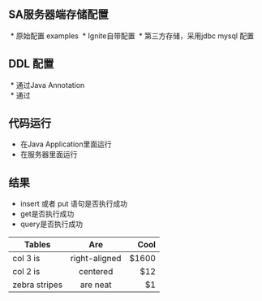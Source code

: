 ## SA服务器端存储配置
  * 原始配置 examples 
  * Ignite自带配置
  * 第三方存储，采用jdbc mysql 配置  

## DDL 配置
  * 通过Java Annotation  
  * 通过
  
## 代码运行  
  * 在Java Application里面运行  
  * 在服务器里面运行  
  
## 结果  
  * insert 或者 put 语句是否执行成功  
  * get是否执行成功  
  * query是否执行成功   

| Tables        | Are           | Cool  |
| ------------- |:-------------:| -----:|
| col 3 is      | right-aligned | $1600 |
| col 2 is      | centered      |   $12 |
| zebra stripes | are neat      |    $1 |
